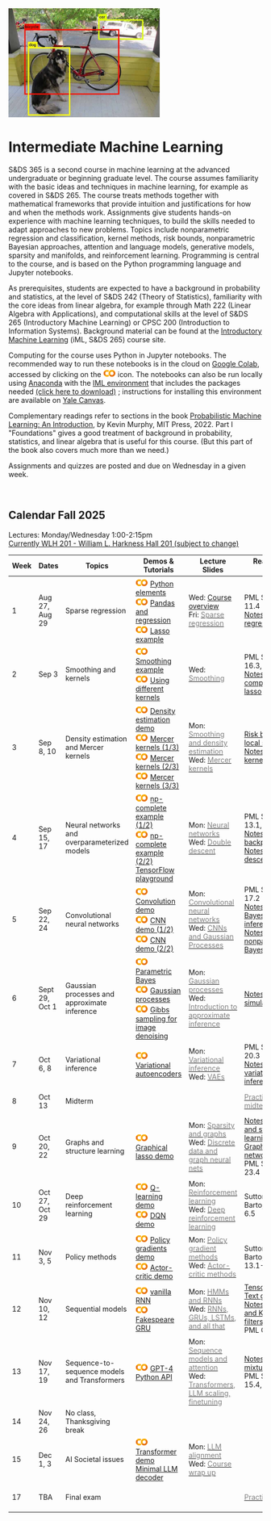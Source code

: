 <head>
  <title> Intermediate Machine Learning </title>
  <link rel="stylesheet" href="theme/css/main.css" />
  <link rel="shortcut icon" type="image/x-icon" href="favicon.ico?">
</head>


<img src="./dog-car-bike-labeled.png" width="300" align="bottom">

<!--
DALL-E's description of its work: 
A black and white image of a Rube Goldberg machine, 
intricately designed to take on the form of a human brain. 
The mechanical elements are arranged to emulate 
the brain's hemispheres and neural pathways.
-->
<br>

Intermediate Machine Learning
===============================

S&DS 365 is a second course in machine learning at the advanced undergraduate or beginning graduate level. The course assumes familiarity with the basic ideas and techniques in machine learning, for example as covered in S&DS 265. The course treats methods together with mathematical frameworks that provide intuition and justifications for how and when the methods work. Assignments give students hands-on experience with machine learning techniques, to build the skills needed to adapt approaches to new problems. Topics include nonparametric regression and classification, kernel methods, risk bounds, nonparametric Bayesian approaches, attention and language models, generative models, sparsity and manifolds, and reinforcement learning. Programming is central to the course, and is based on the Python programming language and Jupyter notebooks.

As prerequisites, students are expected to have a background in probability and statistics, at the level of S&DS 242 (Theory of Statistics), familiarity with the core ideas from linear algebra, for example through Math 222 (Linear Algebra with Applications), and computational skills at the level of S&DS 265 (Introductory Machine Learning) or CPSC 200 (Introduction to Information Systems). Background material can be found at the
[Introductory Machine Learning](http://introml.ydata123.org) (iML, S&DS 265) course site.


Computing for the course uses Python in Jupyter notebooks. The recommended way to run these notebooks is in the cloud on [Google Colab](https://colab.research.google.com), accessed by clicking on the [<img width="25" src="colab.svg">](https://colab.research.google.com) icon. The notebooks can also be run locally using [Anaconda](https://www.anaconda.com/products/individual) with the [IML environment](https://raw.githubusercontent.com/YData123/sds365-fa22/main/env/IML_env.yml) that includes the packages needed <a href="https://raw.githubusercontent.com/YData123/sds365-fa22/main/env/IML_env.zip" download>(click here to download)</a>
; instructions for installing this environment are available on [Yale Canvas](https://canvas.yale.edu).  

Complementary readings refer to sections in the book [Probabilistic Machine Learning: An Introduction](https://probml.github.io/pml-book/book1.html), by Kevin Murphy, MIT Press, 2022. Part I "Foundations" gives a good treatment of background in probability, statistics, and linear algebra that is useful for this course. (But this part of the book also covers much more than we need.)

Assignments and quizzes are posted and due on Wednesday in a given week.

<br>

Calendar Fall 2025
---
Lectures: Monday/Wednesday 1:00-2:15pm
<br>
[Currently WLH 201 - William L. Harkness Hall 201 (subject to change)](https://map.yale.edu/?id=1910#!m/560127?s)

Week | Dates |  Topics | Demos & Tutorials |  Lecture Slides | Readings & Notes | Assignments & Exams
----------- | ----------- | ------------- | ------------ | ------------- | ------------- | -----------
1 | Aug 27, Aug 29 |    Sparse regression |  [<img width="25" src="colab.svg">](https://colab.research.google.com/github/YData123/sds265-fa21/blob/master/demos/python/python-elements.ipynb) [Python elements](https://github.com/YData123/sds265-fa21/raw/main/demos/python/python-elements.zip)  <br>  [<img width="25" src="colab.svg">](https://colab.research.google.com/github/YData123/sds265-fa22/blob/master/demos/covid-trends/covid-trends.ipynb) [Pandas and regression](https://github.com/YData123/sds265-fa22/raw/master/demos/covid-trends/covid-trends.zip) <br> [<img width="25" src="colab.svg">](https://colab.research.google.com/github/YData123/sds365-fa25/blob/main/demos/lasso/lasso-example.ipynb) [Lasso example](https://github.com/YData123/sds365-fa22/raw/main/demos/lasso/lasso-example.zip)  | Wed: [<span style="color:">Course overview</span>](https://github.com/YData123/sds365-fa25/raw/main/lectures/lecture-aug-27.pdf) <br> Fri: [<span style="color:gray">Sparse regression</span>](https://github.com/YData123/sds365-fa25/raw/main/lectures/lecture-aug-29.pdf) | PML Section 11.4 <br> [Notes on linear regression](https://github.com/YData123/sds365-fa24/raw/main/notes/linear_regression.pdf) |
2 | Sep 3 | Smoothing and kernels |  [<img width="25" src="colab.svg">](https://colab.research.google.com/github/YData123/sds365-fa25/blob/main/demos/smoothing/smoothing-demo.ipynb) [Smoothing example](https://github.com/YData123/sds365-fa22/raw/main/demos/smoothing/smoothing-demo.zip) <br> [<img width="25" src="colab.svg">](https://colab.research.google.com/github/YData123/sds365-fa25/blob/main/demos/smoothing/smoothing-demo2.ipynb) [Using different kernels](https://github.com/YData123/sds365-fa22/raw/main/demos/smoothing/smoothing-demo2.zip)  | Wed: [<span style="color:gray">Smoothing</span>](https://github.com/YData123/sds365-fa25/raw/main/lectures/lecture-sep-3.pdf) | PML Sections 16.3, 17.1 <br> [Notes on computing the lasso](https://github.com/YData123/sds365-fa24/raw/main/notes/lasso.pdf)| [<span style="color:gray">Quiz 1</span>](https://yale.instructure.com/courses/108895/quizzes)
3 | Sep 8, 10 | Density estimation and Mercer kernels |  [<img width="25" src="colab.svg">](https://colab.research.google.com/github/YData123/sds365-fa25/blob/main/demos/smoothing/smoothing-demo3.ipynb) [Density estimation demo](https://github.com/YData123/sds365-fa22/raw/main/demos/smoothing/smoothing-demo3.zip) <br> [<img width="25" src="colab.svg">](https://colab.research.google.com/github/YData123/sds365-fa25/blob/main/demos/mercer_kernels/mercer-kernel-demo2.ipynb) [Mercer kernels (1/3)](https://github.com/YData123/sds365-fa22/raw/main/demos/mercer_kernels/mercer-kernel-demo2.zip) <br> [<img width="25" src="colab.svg">](https://colab.research.google.com/github/YData123/sds365-fa25/blob/main/demos/mercer_kernels/mercer-kernel-demo.ipynb) [Mercer kernels (2/3)](https://github.com/YData123/sds365-fa25/raw/main/demos/mercer_kernels/mercer-kernel-demo.zip) <br> [<img width="25" src="colab.svg">](https://colab.research.google.com/github/YData123/sds365-fa25/blob/main/demos/mercer_kernels/mercer-kernel-fit-demo.ipynb) [Mercer kernels (3/3)](https://github.com/YData123/sds365-fa25/raw/main/demos/mercer_kernels/mercer-kernel-fit-demo.zip) | Mon: [<span style="color:gray">Smoothing and density estimation</span>](https://github.com/YData123/sds365-fa25/raw/main/lectures/lecture-sep-8.pdf) <br> Wed: [<span style="color:gray">Mercer kernels</span>](https://github.com/YData123/sds365-fa25/raw/main/lectures/lecture-sep-10.pdf) |  [Risk bounds for local smoothing](https://github.com/YData123/sds365-fa24/raw/main/notes/kernel-bias-variance.pdf) <br>  [Notes on Mercer kernels](https://github.com/YData123/sds365-fa24/raw/main/notes/mercer-kernels.pdf) |  [<img width="25" src="colab.svg">](https://colab.research.google.com/github/YData123/sds365-fa25/blob/main/assignments/assn1/assn1.ipynb) [<span style="color:gray">Assn 1 out</span>](https://github.com/YData123/sds365-fa25/raw/main/assignments/assn1/assn1.zip)
4 | Sep 15, 17 | Neural networks and overparameterized models | [<img width="25" src="colab.svg">](https://colab.research.google.com/github/YData123/sds265-fa21/blob/master/demos/neural-nets/neural-nets-regress.ipynb) [np-complete example (1/2)](https://github.com/YData123/sds265-fa21/raw/main/demos/neural-nets/neural-nets-regress.zip)  <br> [<img width="25" src="colab.svg">](https://colab.research.google.com/github/YData123/sds265-fa21/blob/master/demos/neural-nets/neural-nets.ipynb) [np-complete example (2/2)](https://github.com/YData123/sds265-fa21/raw/main/demos/neural-nets/neural-nets.zip) <br>  [TensorFlow playground](https://playground.tensorflow.org/) | Mon: [<span style="color:gray">Neural networks</span>](https://github.com/YData123/sds365-fa25/raw/main/lectures/lecture-sep-15.pdf) <br> Wed: [<span style="color:gray">Double descent</span>](https://github.com/YData123/sds365-fa25/raw/main/lectures/lecture-sep-17.pdf)  | PML Sections 13.1, 13.2 <br> [Notes on backpropagation](https://github.com/YData123/sds265-fa21/raw/main/notes/backprop.pdf) <br> [Notes on double descent](https://github.com/YData123/sds365-fa24/raw/main/notes/double-descent.pdf) | [<span style="color:gray">Quiz 2</span>](https://yale.instructure.com/courses/108895/quizzes)
5 | Sep 22, 24 | Convolutional neural networks | [<img width="25" src="colab.svg">](https://colab.research.google.com/github/YData123/sds365-fa25/blob/main/demos/convolution/convolve_demo.ipynb) [Convolution demo](https://github.com/YData123/sds365-fa22/raw/main/demos/convolution/convolve_demo.zip) <br> [<img width="25" src="colab.svg">](https://colab.research.google.com/github/YData123/sds365-fa25/blob/main/demos/convolution/cnn_mnist_demo.ipynb) [CNN demo (1/2)](https://github.com/YData123/sds365-fa22/raw/main/demos/convolution/cnn_mnist_demo.zip) <br> [<img width="25" src="colab.svg">](https://colab.research.google.com/github/YData123/sds365-fa25/blob/main/demos/convolution/brain_food.ipynb) [CNN demo (2/2)](https://github.com/YData123/sds365-fa25/raw/main/demos/convolution/brain_food.zip) |  Mon: [<span style="color:gray">Convolutional neural networks</span>](https://github.com/YData123/sds365-fa25/raw/main/lectures/lecture-sep-22.pdf) <br> Wed: [<span style="color:gray">CNNs and Gaussian Processes</span>](https://github.com/YData123/sds365-fa25/raw/main/lectures/lecture-sep-25.pdf)  | PML Section 17.2 <br> [Notes on Bayesian inference](https://github.com/YData123/sds365-fa24/raw/main/notes/bayes-notes.pdf) <br> [Notes on nonparametric Bayes](https://github.com/YData123/sds365-fa24/raw/main/notes/nonparametric-bayes.pdf) |  Assn 1 in <br> [<img width="25" src="colab.svg">](https://colab.research.google.com/github/YData123/sds365-fa25/blob/main/assignments/assn2/assn2.ipynb) [<span style="color:gray">Assn 2 out</span>](https://github.com/YData123/sds365-fa25/raw/main/assignments/assn2/assn2.zip) 
6 | Sept 29, Oct 1 | Gaussian processes and approximate inference | [<img width="25" src="colab.svg">](https://colab.research.google.com/github/YData123/sds265-fa21/blob/master/demos/bayes/bayes.ipynb) [Parametric Bayes](https://github.com/YData123/sds265-fa21/raw/main/demos/bayes/bayes.zip) <br>  [<img width="25" src="colab.svg">](https://colab.research.google.com/github/YData123/sds365-fa25/blob/main/demos/gaussian_processes/gp_demo.ipynb) [Gaussian processes](https://github.com/YData123/sds365-fa25/raw/main/demos/gaussian_processes/gp_demo.zip) <br> [<img width="25" src="colab.svg">](https://colab.research.google.com/github/YData123/sds365-fa25/blob/main/demos/gibbs_sampling/gibbs_denoise.ipynb) [Gibbs sampling for image denoising](https://github.com/YData123/sds365-fa22/raw/main/demos/gibbs_sampling/gibbs_denoise.zip)  | Mon: [<span style="color:gray">Gaussian processes</span>](https://github.com/YData123/sds365-fa25/raw/main/lectures/lecture-sep-29.pdf) <br> Wed: [<span style="color:gray">Introduction to approximate inference</span>](https://github.com/YData123/sds365-fa25/raw/main/lectures/lecture-oct-1.pdf)  |  [Notes on simulation](https://github.com/YData123/sds365-fa24/raw/main/notes/simulation.pdf) | [<span style="color:gray">Quiz 3</span>](https://yale.instructure.com/courses/108895/quizzes)
7 | Oct 6, 8 | Variational inference | [<img width="25" src="colab.svg">](https://colab.research.google.com/github/YData123/sds365-fa25/blob/main/demos/variational/vae_demo.ipynb) [Variational autoencoders](https://github.com/YData123/sds365-fa22/raw/main/demos/variational/vae_demo.zip) |  Mon: [<span style="color:gray">Variational inference</span>](https://github.com/YData123/sds365-fa25/raw/main/lectures/lecture-oct-6.pdf) <br> Wed: [<span style="color:gray">VAEs</span>](https://github.com/YData123/sds365-fa25/raw/main/lectures/lecture-oct-8.pdf) <br> | PML Section 20.3 <br> [Notes on variational inference](https://github.com/YData123/sds365-fa24/raw/main/notes/variational.pdf)  | Assn 2 in <br>  [<img width="25" src="colab.svg">](https://colab.research.google.com/github/YData123/sds365-fa25/blob/main/assignments/assn3/assn3.ipynb) [<span style="color:gray">Assn 3 out</span>](https://github.com/YData123/sds365-fa25/raw/main/assignments/assn3/assn3.zip)
8 | Oct 13 | Midterm  | | | [<span style="color:gray">Practice midterms</span>](https://yale.instructure.com/courses/108895/files/folder/Midterm/practice) | Oct 13: Midterm exam
9 | Oct 20, 22 | Graphs and structure learning | [<img width="25" src="colab.svg">](https://colab.research.google.com/github/YData123/sds365-fa25/blob/main/demos/graphs/glasso_demo.ipynb) [Graphical lasso demo](https://github.com/YData123/sds365-fa22/raw/main/demos/graphs/glasso_demo.zip) | Mon: [<span style="color:gray">Sparsity and graphs</span>](https://github.com/YData123/sds365-fa25/raw/main/lectures/lecture-oct-20.pdf) <br> Wed: [<span style="color:gray">Discrete data and graph neural nets</span>](https://github.com/YData123/sds365-fa25/raw/main/lectures/lecture-oct-22.pdf) |  [Notes on graphs and structure learning](https://github.com/YData123/sds365-fa24/raw/main/notes/graphs.pdf)  <br> [Graph neural networks](https://distill.pub/2021/understanding-gnns/) <br> PML Section 23.4 |
10 | Oct 27, Oct 29 | Deep reinforcement learning | [<img width="25" src="colab.svg">](https://colab.research.google.com/github/YData123/sds365-fa25/blob/main/demos/q_learning/qlearning_demo.ipynb) [Q-learning demo](https://github.com/YData123/sds365-fa22/raw/main/demos/q_learning/qlearning_demo.zip) <br> [<img width="25" src="colab.svg">](https://colab.research.google.com/github/YData123/sds365-fa25/blob/main/demos/dqn_demo/dqn_demo.ipynb) [DQN demo](https://github.com/YData123/sds365-fa22/raw/main/demos/dqn_demo/dqn_demo.zip) |  Mon: [<span style="color:gray">Reinforcement learning</span>](https://github.com/YData123/sds365-fa25/raw/main/lectures/lecture-oct-27.pdf) <br> Wed: [<span style="color:gray">Deep reinforcement learning</span>](https://github.com/YData123/sds365-fa25/raw/main/lectures/lecture-oct-29.pdf) | Sutton and Barto, Section 6.5 | Nov 3: Assn 3 in <br> [<img width="25" src="colab.svg">](https://colab.research.google.com/github/YData123/sds365-fa25/blob/main/assignments/assn4/assn4.ipynb) [<span style="color:gray">Assn 4 out</span>](https://github.com/YData123/sds365-fa25/raw/main/assignments/assn4/assn4.zip)
11 | Nov 3, 5 | Policy methods |  [<img width="25" src="colab.svg">](https://colab.research.google.com/github/YData123/sds365-fa25/blob/main/demos/policy_gradients_demo/policy_gradients_demo.ipynb) [Policy gradients demo](https://github.com/YData123/sds365-fa25/raw/main/demos/policy_gradients_demo/policy_gradients_demo.zip) <br> [<img width="25" src="colab.svg">](https://colab.research.google.com/github/YData123/sds365-fa25/blob/main/demos/actor_critic/actor_critic_demo.ipynb) [Actor-critic demo](https://github.com/YData123/sds365-fa25/raw/main/demos/actor_critic/actor_critic_demo.zip) | Mon: [<span style="color:gray">Policy gradient methods</span>](https://github.com/YData123/sds365-fa25/raw/main/lectures/lecture-nov-3.pdf) <br> Wed: [<span style="color:gray">Actor-critic methods</span>](https://github.com/YData123/sds365-fa25/raw/main/lectures/lecture-nov-5.pdf) | Sutton and Barto, Section 13.1-13.3, 13.5 | [<span style="color:gray">Quiz 4</span>](https://yale.instructure.com/courses/108895/quizzes) 
12 | Nov 10, 12 | Sequential models | [<img width="25" src="colab.svg">](https://colab.research.google.com/github/YData123/sds365-fa25/blob/main/demos/rnn_demo/rnn-demo.ipynb) [vanilla RNN](https://github.com/YData123/sds365-fa22/raw/main/demos/rnn_demo/rnn-demo.zip) <br> [<img width="25" src="colab.svg">](https://colab.research.google.com/github/YData123/sds365-fa25/blob/main/demos/gru_demo/julius_tensor.ipynb) [Fakespeare GRU](https://github.com/YData123/sds365-fa22/raw/main/demos/gru_demo/julius_tensor.zip)  | Mon: [<span style="color:gray">HMMs and RNNs</span>](https://github.com/YData123/sds365-fa25/raw/main/lectures/lecture-nov-10.pdf) <br> Wed: [<span style="color:gray">RNNs, GRUs, LSTMs, and all that</span>](https://github.com/YData123/sds365-fa25/raw/main/lectures/lecture-nov-12.pdf)| [TensorFlow: Text generation](https://www.tensorflow.org/text/tutorials/text_generation) <br> [Notes on HMMs and Kalman filters](https://github.com/YData123/sds365-fa24/raw/main/notes/hmm-kalman.pdf) <br> PML Chapter 15 |  
13 | Nov 17, 19 | Sequence-to-sequence models and Transformers |  [<img width="25" src="colab.svg">](https://colab.research.google.com/github/YData123/sds365-fa25/blob/main/demos/gpt-4/hello_gpt4.ipynb) [GPT-4 Python API](https://github.com/YData123/sds365-fa25/raw/main/demos/gpt-4/hello_gpt4.zip) <!--<br> [<img width="25" src="colab.svg">](https://colab.research.google.com/github/YData123/sds365-fa25/blob/main/demos/gpt-3/hello_codex.ipynb) [Codex demo](https://github.com/YData123/sds365-fa22/raw/main/demos/gpt-3/hello_codex.zip)--> |  Mon: [<span style="color:gray">Sequence models and attention</span>](https://yale.instructure.com/courses/108895/files/folder/Transformers) <br> Wed: [<span style="color:gray">Transformers, LLM scaling, finetuning</span>](https://yale.instructure.com/courses/108895/files/folder/Transformers) | [Notes on mixtures](https://github.com/YData123/sds365-fa24/raw/main/notes/mixtures.pdf) <br> PML Sections 15.4, 15.5 | Assn 4 in<br> [<img width="25" src="colab.svg">](https://colab.research.google.com/github/YData123/sds365-fa25/blob/main/assignments/assn5/assn5.ipynb) [<span style="color:gray">Assn 5 out </span>](https://github.com/YData123/sds365-fa25/raw/main/assignments/assn5/assn5.zip) <br> [<span style="color:gray">Quiz 5</span>](https://yale.instructure.com/courses/108895/quizzes)
14 | Nov 24, 26 | No class, Thanksgiving break | <!--[<img width="25" src="colab.svg">]()--> |  |
15 | Dec 1, 3 | AI Societal issues |  [<img width="25" src="colab.svg">](https://colab.research.google.com/github/YData123/sds365-fa25/blob/main/demos/transformer/hand2hand_transformer.ipynb) [Transformer demo](https://github.com/YData123/sds365-fa22/raw/main/demos/transformer/hand2hand_transformer.zip) <br> [Minimal LLM decoder](https://github.com/karpathy/llama2.c/blob/master/README.md)|  Mon: [<span style="color:gray">LLM alignment</span>](https://yale.instructure.com/courses/108895/files/folder/Transformers) <br> Wed: [<span style="color:gray">Course wrap up</span>](https://github.com/YData123/sds365-fa25/raw/main/lectures/lecture-dec-3.pdf) | | Assn 5 in
17  | TBA | Final exam | | | [<span style="color:gray">Practice exams</span>](https://yale.instructure.com/courses/108895/files/folder/Final) |  [Registrar: final exam schedule](https://registrar.yale.edu/general-information/final-exams/) |

<div class="classMap">
</div>

